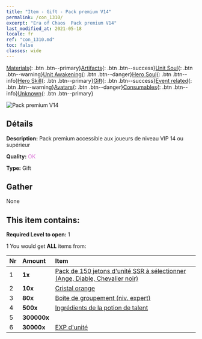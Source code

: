 ```yaml
---
title: "Item - Gift - Pack premium V14"
permalink: /con_1310/
excerpt: "Era of Chaos  Pack premium V14"
last_modified_at: 2021-05-18
locale: fr
ref: "con_1310.md"
toc: false
classes: wide
---
```

 [Materials](/ItemsFR/){: .btn .btn--primary}[Artifacts](/ItemsFR/Artifacts/){: .btn .btn--success}[Unit Soul](/ItemsFR/UnitSoul/){: .btn .btn--warning}[Unit Awakening](/ItemsFR/UnitAwakening/){: .btn .btn--danger}[Hero Soul](/ItemsFR/HeroSoul/){: .btn .btn--info}[Hero Skill](/ItemsFR/HeroSkill/){: .btn .btn--primary}[Gift](/ItemsFR/Gift/){: .btn .btn--success}[Event related](/ItemsFR/Events/){: .btn .btn--warning}[Avatars](/ItemsFR/Avatars/){: .btn .btn--danger}[Consumables](/ItemsFR/Consumables/){: .btn .btn--info}[Unknown](/ItemsFR/Unknown/){: .btn .btn--primary}

 ![Pack premium V14](/images/t/i_905014.png)

## Détails
 **Description:** Pack premium accessible aux joueurs de niveau VIP 14 ou supérieur

 **Quality:** <span style="color: #DA70D6">OK</span>

 **Type:** Gift

## Gather

  None

## This item contains:

 **Required Level to open:** 1

 1 You would get **ALL** items  from:

  | Nr | Amount |     Item    |
  |:---|:-------|:------------|
  | 1 |  **1x** | [Pack de 150 jetons d'unité SSR à sélectionner (Ange, Diable, Chevalier noir)](/ItemsFR/con_1322/) |  | 
  | 2 |  **10x** | [Cristal orange](/ItemsFR/con_730/) |  | 
  | 3 |  **80x** | [Boîte de groupement (niv. expert)](/ItemsFR/con_776/) |  | 
  | 4 |  **500x** | [Ingrédients de la potion de talent](/ItemsFR/con_1120/) |  | 
  | 5 |  **300000x** | <i class="fas fa-coins"/> |  | 
  | 6 |  **30000x** | [EXP d'unité](/ItemsFR/con_902/) |  | 

